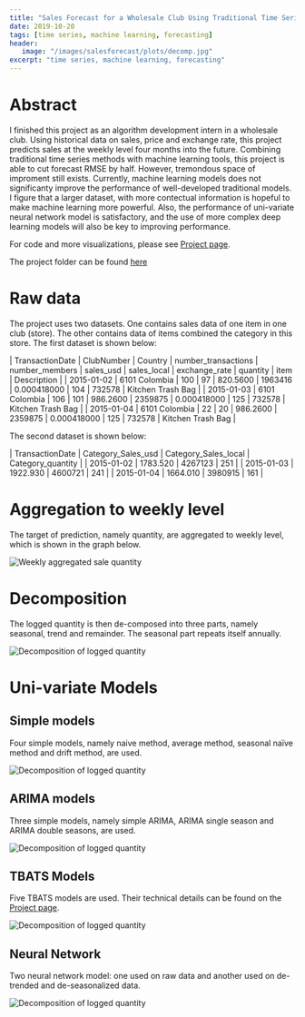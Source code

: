 ```yaml
---
title: "Sales Forecast for a Wholesale Club Using Traditional Time Series and Machine Learning Models"
date: 2019-10-20
tags: [time series, machine learning, forecasting]
header:
   image: "/images/salesforecast/plots/decomp.jpg"
excerpt: "time series, machine learning, forecasting"
---
```

# Abstract

I finished this project as an algorithm development intern in a wholesale club. Using historical data on sales, price and exchange rate, this project predicts sales at the weekly level four months into the future.
Combining traditional time series methods with machine learning tools, this project is able to cut forecast RMSE by half. However,  tremondous space of improment still exists. Currently, machine learning models does not significanty improve the performance of well-developed traditional models. I figure that a larger dataset, with more contectual information is hopeful to make machine learning more powerful. Also, the performance of uni-variate neural network model is satisfactory, and the use of more complex deep learning models will also be key to improving performance.

For code and more visualizations, please see [Project page](https://zibowangkangyu.github.io/sales_forecast).

The project folder can be found [here](https://github.com/ZIBOWANGKANGYU/sales_forecast)

# Raw data

The project uses two datasets. One contains sales data of one item in one club (store). The other contains data of items combined the category in this store. The first dataset is shown below:

| TransactionDate | ClubNumber | Country | number_transactions | number_members | sales_usd | sales_local | exchange_rate | quantity | item | Description |
| 2015-01-02 | 6101 Colombia | 100 | 97 | 820.5600 | 1963416 | 0.000418000 | 104 | 732578 | Kitchen Trash Bag |
| 2015-01-03 | 6101 Colombia | 106 | 101 | 986.2600 | 2359875 | 0.000418000 | 125 | 732578 | Kitchen Trash Bag |
| 2015-01-04 | 6101 Colombia | 22 | 20 | 986.2600 | 2359875 | 0.000418000 | 125 | 732578 | Kitchen Trash Bag |

The second dataset is shown below:

| TransactionDate | Category_Sales_usd | Category_Sales_local | Category_quantity |
| 2015-01-02 | 1783.520 | 4267123 | 251 |
| 2015-01-03 | 1922.930 | 4600721 | 241 |
| 2015-01-04 | 1664.010 | 3980915 | 161 |

# Aggregation to weekly level

The target of prediction, namely quantity, are aggregated to weekly level, which is shown in the graph below.

<img src="{{ site.url }}{{ site.baseurl }}/images/salesforecast/plots/weekly_agg.jpg" alt="Weekly aggregated sale quantity">

# Decomposition

The logged quantity is then de-composed into three parts, namely seasonal, trend and remainder. The seasonal part repeats itself annually.

<img src="{{ site.url }}{{ site.baseurl }}/images/salesforecast/plots/decomp.jpg" alt="Decomposition of logged quantity">

# Uni-variate Models

## Simple models
Four simple models, namely naive method, average method, seasonal naïve method and drift method, are used.

<img src="{{ site.url }}{{ site.baseurl }}/images/salesforecast/plots/simple.jpg" alt="Decomposition of logged quantity">

## ARIMA models
Three simple models, namely simple ARIMA, ARIMA single season and ARIMA double seasons, are used.

<img src="{{ site.url }}{{ site.baseurl }}/images/salesforecast/plots/ARIMA.jpg" alt="Decomposition of logged quantity">

## TBATS Models
Five TBATS models are used. Their technical details can be found on the [Project page](https://zibowangkangyu.github.io/sales_forecast).

<img src="{{ site.url }}{{ site.baseurl }}/images/salesforecast/plots/TBATS.jpg" alt="Decomposition of logged quantity">

## Neural Network
Two neural network model: one used on raw data and another used on de-trended and de-seasonalized data.

<img src="{{ site.url }}{{ site.baseurl }}/images/salesforecast/plots/nn.jpg" alt="Decomposition of logged quantity">

